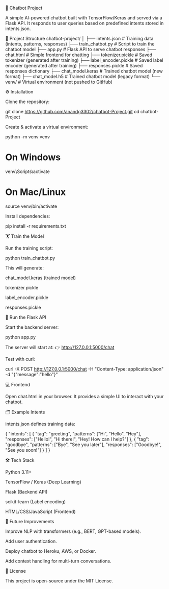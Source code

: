 🤖 Chatbot Project

A simple AI-powered chatbot built with TensorFlow/Keras and served via a Flask API.
It responds to user queries based on predefined intents stored in intents.json.

📂 Project Structure
chatbot-project/
│
├── intents.json              # Training data (intents, patterns, responses)
├── train_chatbot.py          # Script to train the chatbot model
├── app.py                    # Flask API to serve chatbot responses
├── chat.html                 # Simple frontend for chatting
├── tokenizer.pickle          # Saved tokenizer (generated after training)
├── label_encoder.pickle      # Saved label encoder (generated after training)
├── responses.pickle          # Saved responses dictionary
├── chat_model.keras          # Trained chatbot model (new format)
├── chat_model.h5             # Trained chatbot model (legacy format)
└── venv/                     # Virtual environment (not pushed to GitHub)

⚙️ Installation

Clone the repository:

git clone https://github.com/anandg3302/chatbot-Project.git
cd chatbot-Project


Create & activate a virtual environment:

python -m venv venv
# On Windows
venv\Scripts\activate
# On Mac/Linux
source venv/bin/activate


Install dependencies:

pip install -r requirements.txt

🏋️ Train the Model

Run the training script:

python train_chatbot.py


This will generate:

chat_model.keras (trained model)

tokenizer.pickle

label_encoder.pickle

responses.pickle

🚀 Run the Flask API

Start the backend server:

python app.py


The server will start at:
👉 http://127.0.0.1:5000/chat

Test with curl:

curl -X POST http://127.0.0.1:5000/chat -H "Content-Type: application/json" -d "{\"message\":\"hello\"}"

💻 Frontend

Open chat.html in your browser.
It provides a simple UI to interact with your chatbot.

🗂 Example Intents

intents.json defines training data:

{
  "intents": [
    {
      "tag": "greeting",
      "patterns": ["Hi", "Hello", "Hey"],
      "responses": ["Hello!", "Hi there!", "Hey! How can I help?"]
    },
    {
      "tag": "goodbye",
      "patterns": ["Bye", "See you later"],
      "responses": ["Goodbye!", "See you soon!"]
    }
  ]
}

🛠 Tech Stack

Python 3.11+

TensorFlow / Keras (Deep Learning)

Flask (Backend API)

scikit-learn (Label encoding)

HTML/CSS/JavaScript (Frontend)

🚧 Future Improvements

Improve NLP with transformers (e.g., BERT, GPT-based models).

Add user authentication.

Deploy chatbot to Heroku, AWS, or Docker.

Add context handling for multi-turn conversations.

📜 License

This project is open-source under the MIT License.


